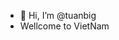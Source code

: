 - 👋 Hi, I’m @tuanbig
- Wellcome to VietNam

<!---
tuanbig/tuanbig is a ✨ special ✨ repository because its `README.md` (this file) appears on your GitHub profile.
You can click the Preview link to take a look at your changes.
--->

